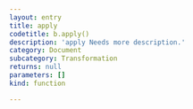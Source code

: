 ```yaml
---
layout: entry
title: apply
codetitle: b.apply()
description: 'apply Needs more description.'
category: Document
subcategory: Transformation
returns: null
parameters: []
kind: function

---
```


